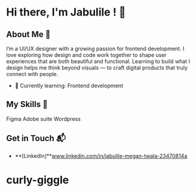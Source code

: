 # Hi there, I'm Jabulile ! 👋


## About Me 🚀

I’m a UI/UX designer with a growing passion for frontend development. I love exploring how design and code work together to shape user experiences that are both beautiful and functional. Learning to build what I design helps me think beyond visuals — to craft digital products that truly connect with people.

- 🌱 Currently learning: Frontend development

## My Skills 🧠

Figma
Adobe suite
Wordpress

## Get in Touch 📬

- **[LinkedIn]**www.linkedin.com/in/jabulile-megan-twala-23470814a


# curly-giggle
